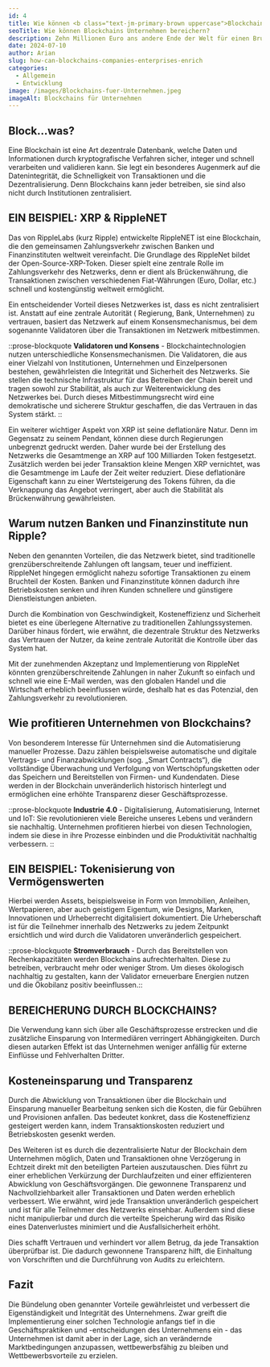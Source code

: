 ```yaml
---
id: 4
title: Wie können <b class="text-jm-primary-brown uppercase">Blockchains</b> Unternehmen bereichern?
seoTitle: Wie können Blockchains Unternehmen bereichern?
description: Zehn Millionen Euro ans andere Ende der Welt für einen Bruchteil eines Cents senden - und das mehrere tausendmal binnen weniger Sekunden? Blockchain-Technologien revolutionieren im Marschtempo sämtliche Wirtschaftssektoren. Doch was sind Blockchains? Wie genau verändert dies die Art und Weise zu wirtschaften und wie profitieren Unternehmen davon?
date: 2024-07-10
author: Arian
slug: how-can-blockchains-companies-enterprises-enrich
categories:
  - Allgemein
  - Entwicklung
image: /images/Blockchains-fuer-Unternehmen.jpeg
imageAlt: Blockchains für Unternehmen
---
```


## **Block…was?**

Eine Blockchain ist eine Art dezentrale Datenbank, welche Daten und Informationen durch kryptografische Verfahren
sicher, integer und schnell verarbeiten und validieren kann. Sie legt ein besonderes Augenmerk auf die Datenintegrität,
die Schnelligkeit von Transaktionen und die Dezentralisierung. Denn Blockchains kann jeder betreiben, sie sind also
nicht durch Institutionen zentralisiert.

## **EIN BEISPIEL: XRP & RippleNET**

Das von RippleLabs (kurz Ripple) entwickelte RippleNET ist eine Blockchain, die den gemeinsamen Zahlungsverkehr zwischen
Banken und Finanzinstituten weltweit vereinfacht. Die Grundlage des RippleNet bildet der Open-Source-XRP-Token. Dieser
spielt eine zentrale Rolle im Zahlungsverkehr des Netzwerks, denn er dient als Brückenwährung, die Transaktionen
zwischen verschiedenen Fiat-Währungen (Euro, Dollar, etc.) schnell und kostengünstig weltweit ermöglicht.

Ein entscheidender Vorteil dieses Netzwerkes ist, dass es nicht zentralisiert ist. Anstatt auf eine zentrale Autorität (
Regierung, Bank, Unternehmen) zu vertrauen, basiert das Netzwerk auf einem Konsensmechanismus, bei dem sogenannte
Validatoren über die Transaktionen im Netzwerk mitbestimmen.

::prose-blockquote
**Validatoren und Konsens** - Blockchaintechnologien nutzen unterschiedliche Konsensmechanismen. Die Validatoren, die
aus einer Vielzahl von Institutionen, Unternehmen und Einzelpersonen bestehen, gewährleisten die Integrität und
Sicherheit des Netzwerks. Sie stellen die technische Infrastruktur für das Betreiben der Chain bereit und tragen sowohl
zur Stabilität, als auch zur Weiterentwicklung des Netzwerkes bei. Durch dieses Mitbestimmungsrecht wird eine
demokratische und sicherere Struktur geschaffen, die das Vertrauen in das System stärkt.
::

Ein weiterer wichtiger Aspekt von XRP ist seine deflationäre Natur. Denn im Gegensatz zu seinem Pendant, können diese
durch Regierungen unbegrenzt gedruckt werden. Daher wurde bei der Erstellung des Netzwerks die Gesamtmenge an XRP auf
100 Milliarden Token festgesetzt. Zusätzlich werden bei jeder Transaktion kleine Mengen XRP vernichtet, was die
Gesamtmenge im Laufe der Zeit weiter reduziert. Diese deflationäre Eigenschaft kann zu einer Wertsteigerung des Tokens
führen, da die Verknappung das Angebot verringert, aber auch die Stabilität als Brückenwährung gewährleisten.

## **Warum nutzen Banken und Finanzinstitute nun Ripple?** 

Neben den genannten Vorteilen, die das Netzwerk bietet, sind traditionelle grenzüberschreitende Zahlungen oft langsam,
teuer und ineffizient. RippleNet hingegen ermöglicht nahezu sofortige Transaktionen zu einem Bruchteil der Kosten.
Banken und Finanzinstitute können dadurch ihre Betriebskosten senken und ihren Kunden schnellere und günstigere
Dienstleistungen anbieten.

Durch die Kombination von Geschwindigkeit, Kosteneffizienz und Sicherheit bietet es eine überlegene Alternative zu
traditionellen Zahlungssystemen. Darüber hinaus fördert, wie erwähnt, die dezentrale Struktur des Netzwerks das
Vertrauen der Nutzer, da keine zentrale Autorität die Kontrolle über das System hat.

Mit der zunehmenden Akzeptanz und Implementierung von RippleNet könnten grenzüberschreitende Zahlungen in naher Zukunft
so einfach und schnell wie eine E-Mail werden, was den globalen Handel und die Wirtschaft erheblich beeinflussen würde,
deshalb hat es das Potenzial, den Zahlungsverkehr zu revolutionieren.

## **Wie profitieren Unternehmen von Blockchains?**

Von besonderem Interesse für Unternehmen sind die Automatisierung manueller Prozesse. Dazu zählen beispielsweise
automatische und digitale Vertrags- und Finanzabwicklungen (sog. „Smart Contracts“), die vollständige Überwachung und
Verfolgung von Wertschöpfungsketten oder das Speichern und Bereitstellen von Firmen- und Kundendaten. Diese werden in
der Blockchain unveränderlich historisch hinterlegt und ermöglichen eine erhöhte Transparenz dieser Geschäftsprozesse.

::prose-blockquote
**Industrie 4.0** - Digitalisierung, Automatisierung, Internet und IoT: Sie revolutionieren viele Bereiche unseres
Lebens und verändern sie nachhaltig. Unternehmen profitieren hierbei von diesen Technologien, indem sie diese in ihre
Prozesse einbinden und die Produktivität nachhaltig verbessern.
::

## **EIN BEISPIEL: Tokenisierung von Vermögenswerten**

Hierbei werden Assets, beispielsweise in Form von Immobilien, Anleihen, Wertpapieren, aber auch geistigem Eigentum, wie
Designs, Marken, Innovationen und Urheberrecht digitalisiert dokumentiert. Die Urheberschaft ist für die Teilnehmer
innerhalb des Netzwerks zu jedem Zeitpunkt ersichtlich und wird durch die Validatoren unveränderlich gespeichert.

::prose-blockquote
**Stromverbrauch** - Durch das Bereitstellen von Rechenkapazitäten werden Blockchains aufrechterhalten. Diese zu
betreiben, verbraucht mehr oder weniger Strom. Um dieses ökologisch nachhaltig zu gestalten, kann der Validator
erneuerbare Energien nutzen und die Ökobilanz positiv beeinflussen.::

## **BEREICHERUNG DURCH BLOCKCHAINS?**

Die Verwendung kann sich über alle Geschäftsprozesse erstrecken und die zusätzliche Einsparung von Intermediären
verringert Abhängigkeiten. Durch diesen autarken Effekt ist das Unternehmen weniger anfällig für externe Einflüsse und
Fehlverhalten Dritter.

## **Kosteneinsparung und Transparenz**

Durch die Abwicklung von Transaktionen über die Blockchain und Einsparung manueller Bearbeitung senken sich die Kosten,
die für Gebühren und Provisionen anfallen. Das bedeutet konkret, dass die Kosteneffizienz gesteigert werden kann, indem
Transaktionskosten reduziert und Betriebskosten gesenkt werden.

Des Weiteren ist es durch die dezentralisierte Natur der Blockchain dem Unternehmen möglich, Daten und Transaktionen
ohne Verzögerung in Echtzeit direkt mit den beteiligten Parteien auszutauschen. Dies führt zu einer erheblichen
Verkürzung der Durchlaufzeiten und einer effizienteren Abwicklung von Geschäftsvorgängen. Die gewonnene Transparenz und
Nachvollziehbarkeit aller Transaktionen und Daten werden erheblich verbessert. Wie erwähnt, wird jede Transaktion
unveränderlich gespeichert und ist für alle Teilnehmer des Netzwerks einsehbar. Außerdem sind diese nicht manipulierbar
und durch die verteilte Speicherung wird das Risiko eines Datenverlustes minimiert und die Ausfallsicherheit erhöht.

Dies schafft Vertrauen und verhindert vor allem Betrug, da jede Transaktion überprüfbar ist. Die dadurch gewonnene
Transparenz hilft, die Einhaltung von Vorschriften und die Durchführung von Audits zu erleichtern.

## **Fazit**

Die Bündelung oben genannter Vorteile gewährleistet und verbessert die Eigenständigkeit und Integrität des Unternehmens.
Zwar greift die Implementierung einer solchen Technologie anfangs tief in die Geschäftspraktiken und -entscheidungen des
Unternehmens ein - das Unternehmen ist damit aber in der Lage, sich an verändernde Marktbedingungen anzupassen,
wettbewerbsfähig zu bleiben und Wettbewerbsvorteile zu erzielen.
